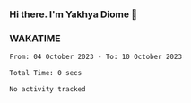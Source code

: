 ### Hi there. I'm Yakhya Diome 👋

### WAKATIME
<!--START_SECTION:waka-->

```txt
From: 04 October 2023 - To: 10 October 2023

Total Time: 0 secs

No activity tracked
```

<!--END_SECTION:waka-->

